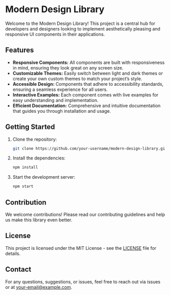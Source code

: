 # Modern Design Library

Welcome to the Modern Design Library! This project is a central hub for developers and designers looking to implement aesthetically pleasing and responsive UI components in their applications.

## Features
- **Responsive Components:** All components are built with responsiveness in mind, ensuring they look great on any screen size.
- **Customizable Themes:** Easily switch between light and dark themes or create your own custom themes to match your project’s style.
- **Accessible Design:** Components that adhere to accessibility standards, ensuring a seamless experience for all users.
- **Interactive Examples:** Each component comes with live examples for easy understanding and implementation.
- **Efficient Documentation:** Comprehensive and intuitive documentation that guides you through installation and usage.

## Getting Started
1. Clone the repository:
   ```bash
   git clone https://github.com/your-username/modern-design-library.git
   ```
2. Install the dependencies:
   ```bash
   npm install
   ```
3. Start the development server:
   ```bash
   npm start
   ```

## Contribution
We welcome contributions! Please read our contributing guidelines and help us make this library even better.

## License
This project is licensed under the MIT License - see the [LICENSE](LICENSE) file for details.

## Contact
For any questions, suggestions, or issues, feel free to reach out via issues or at your-email@example.com.